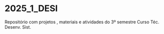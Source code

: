 # 2025_1_DESI
Repositório com projetos , materiais e atividades do 3º semestre  Curso Téc. Desenv. Sist.
